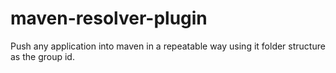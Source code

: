 maven-resolver-plugin
=====================

Push any application into maven in a repeatable way using it folder structure as the group id.